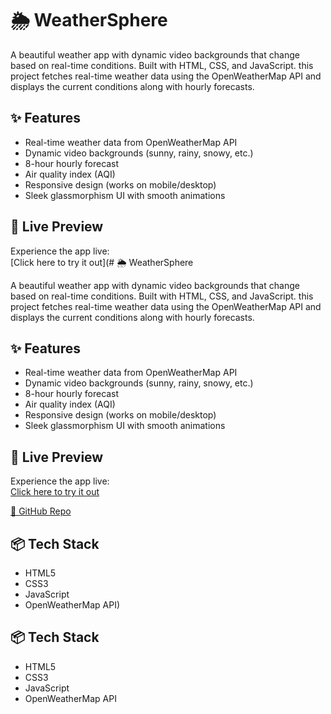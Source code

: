 # 🌦 WeatherSphere 

A beautiful weather app with dynamic video backgrounds that change based on real-time conditions. Built with HTML, CSS, and JavaScript.
this project fetches real-time weather data using the OpenWeatherMap API and displays the current conditions along with hourly forecasts.



## ✨ Features

- Real-time weather data from OpenWeatherMap API
- Dynamic video backgrounds (sunny, rainy, snowy, etc.)
- 8-hour hourly forecast
- Air quality index (AQI) 
- Responsive design (works on mobile/desktop)
- Sleek glassmorphism UI with smooth animations

## 🚀 Live Preview

Experience the app live:  
[Click here to try it out](# 🌦 WeatherSphere 

A beautiful weather app with dynamic video backgrounds that change based on real-time conditions. Built with HTML, CSS, and JavaScript.
this project fetches real-time weather data using the OpenWeatherMap API and displays the current conditions along with hourly forecasts.



## ✨ Features

- Real-time weather data from OpenWeatherMap API
- Dynamic video backgrounds (sunny, rainy, snowy, etc.)
- 8-hour hourly forecast
- Air quality index (AQI) 
- Responsive design (works on mobile/desktop)
- Sleek glassmorphism UI with smooth animations

## 🚀 Live Preview

Experience the app live:  
[Click here to try it out](https://arnav-is-op.github.io/weather-sphere/)  



[📁 GitHub Repo](https://github.com/arnav-is-op/Weather-Sphere)

## 📦 Tech Stack

- HTML5
- CSS3
- JavaScript
- OpenWeatherMap API)  





## 📦 Tech Stack

- HTML5
- CSS3
- JavaScript
- OpenWeatherMap API
